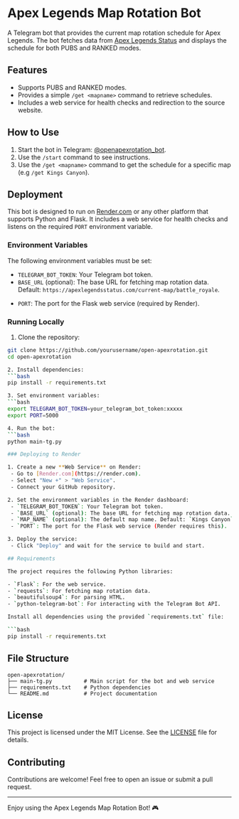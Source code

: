 # Apex Legends Map Rotation Bot

A Telegram bot that provides the current map rotation schedule for Apex Legends. The bot fetches data from [Apex Legends Status](https://apexlegendsstatus.com) and displays the schedule for both PUBS and RANKED modes.

## Features

- Supports PUBS and RANKED modes.
- Provides a simple `/get <mapname>` command to retrieve schedules.
- Includes a web service for health checks and redirection to the source website.

## How to Use

1. Start the bot in Telegram: [@openapexrotation_bot](https://t.me/openapexrotation_bot).
2. Use the `/start` command to see instructions.
3. Use the `/get <mapname>` command to get the schedule for a specific map  (e.g `/get Kings Canyon`).

## Deployment

This bot is designed to run on [Render.com](https://render.com) or any other platform that supports Python and Flask. It includes a web service for health checks and listens on the required `PORT` environment variable.

### Environment Variables

The following environment variables must be set:

- `TELEGRAM_BOT_TOKEN`: Your Telegram bot token.
- `BASE_URL` (optional): The base URL for fetching map rotation data. Default: `https://apexlegendsstatus.com/current-map/battle_royale`.
<!-- - `MAP_NAME` (optional): The default map name. Default: `Kings Canyon`. -->
- `PORT`: The port for the Flask web service (required by Render).

### Running Locally

1. Clone the repository:
  ```bash
  git clone https://github.com/yourusername/open-apexrotation.git
  cd open-apexrotation

2. Install dependencies:
  ```bash
  pip install -r requirements.txt

3. Set environment variables:
  ```bash
  export TELEGRAM_BOT_TOKEN=your_telegram_bot_token:xxxxx
  export PORT=5000

4. Run the bot:
  ```bash
  python main-tg.py

### Deploying to Render

1. Create a new **Web Service** on Render:
   - Go to [Render.com](https://render.com).
   - Select "New +" > "Web Service".
   - Connect your GitHub repository.

2. Set the environment variables in the Render dashboard:
   - `TELEGRAM_BOT_TOKEN`: Your Telegram bot token.
   - `BASE_URL` (optional): The base URL for fetching map rotation data. Default: `https://apexlegendsstatus.com/current-map/battle_royale`.
   - `MAP_NAME` (optional): The default map name. Default: `Kings Canyon`.
   - `PORT`: The port for the Flask web service (Render requires this).

3. Deploy the service:
   - Click "Deploy" and wait for the service to build and start.

## Requirements

The project requires the following Python libraries:

- `Flask`: For the web service.
- `requests`: For fetching map rotation data.
- `beautifulsoup4`: For parsing HTML.
- `python-telegram-bot`: For interacting with the Telegram Bot API.

Install all dependencies using the provided `requirements.txt` file:

```bash
pip install -r requirements.txt
```

## File Structure

```
open-apexrotation/
├── main-tg.py          # Main script for the bot and web service
├── requirements.txt    # Python dependencies
└── README.md           # Project documentation
```

## License

This project is licensed under the MIT License. See the [LICENSE](LICENSE) file for details.

## Contributing

Contributions are welcome! Feel free to open an issue or submit a pull request.

---

Enjoy using the Apex Legends Map Rotation Bot! 🎮
